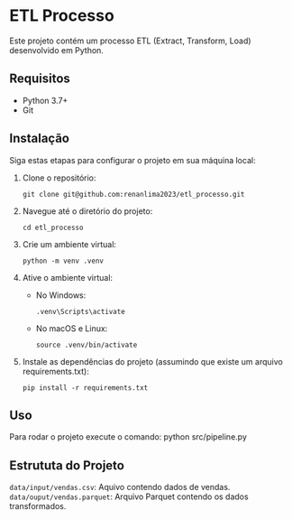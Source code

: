 # ETL Processo

Este projeto contém um processo ETL (Extract, Transform, Load) desenvolvido em Python.

## Requisitos

- Python 3.7+
- Git

## Instalação

Siga estas etapas para configurar o projeto em sua máquina local:

1. Clone o repositório:
   ```
   git clone git@github.com:renanlima2023/etl_processo.git
   ```

2. Navegue até o diretório do projeto:
   ```
   cd etl_processo
   ```

3. Crie um ambiente virtual:
   ```
   python -m venv .venv
   ```

4. Ative o ambiente virtual:
   - No Windows:
     ```
     .venv\Scripts\activate
     ```
   - No macOS e Linux:
     ```
     source .venv/bin/activate
     ```

5. Instale as dependências do projeto (assumindo que existe um arquivo requirements.txt):
   ```
   pip install -r requirements.txt
   ```
## Uso
Para rodar o projeto execute o comando:
python src/pipeline.py

## Estrututa do Projeto
`data/input/vendas.csv`: Aquivo contendo dados de vendas.
`data/ouput/vendas.parquet`: Arquivo Parquet contendo os dados transformados.